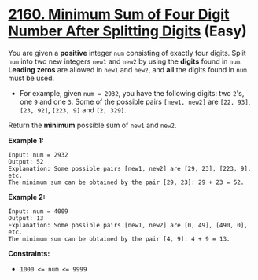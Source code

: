# [2160. Minimum Sum of Four Digit Number After Splitting Digits][link] (Easy)

[link]: https://leetcode.com/problems/minimum-sum-of-four-digit-number-after-splitting-digits/

You are given a **positive** integer `num` consisting of exactly four digits. Split `num` into two
new integers `new1` and `new2` by using the **digits** found in `num`. **Leading zeros** are allowed
in `new1` and `new2`, and **all** the digits found in `num` must be used.

- For example, given `num = 2932`, you have the following digits: two `2`'s, one `9` and one `3`.
Some of the possible pairs `[new1, new2]` are `[22, 93]`, `[23, 92]`, `[223, 9]` and `[2, 329]`.

Return the **minimum** possible sum of  `new1` and  `new2`.

**Example 1:**

```
Input: num = 2932
Output: 52
Explanation: Some possible pairs [new1, new2] are [29, 23], [223, 9], etc.
The minimum sum can be obtained by the pair [29, 23]: 29 + 23 = 52.
```

**Example 2:**

```
Input: num = 4009
Output: 13
Explanation: Some possible pairs [new1, new2] are [0, 49], [490, 0], etc.
The minimum sum can be obtained by the pair [4, 9]: 4 + 9 = 13.
```

**Constraints:**

- `1000 <= num <= 9999`
